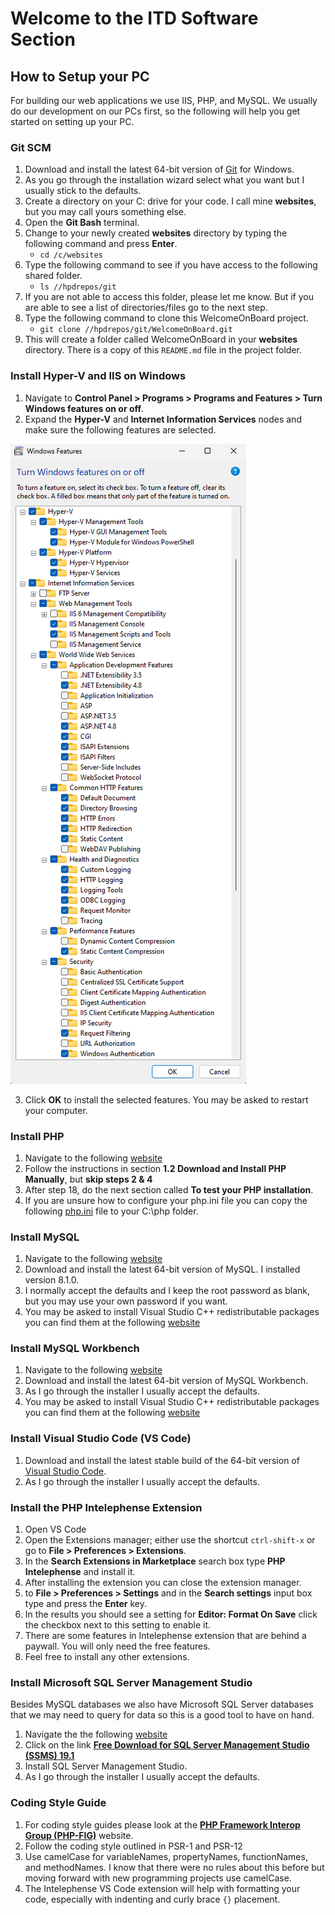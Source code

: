 # Welcome to the ITD Software Section

## How to Setup your PC
For building our web applications we use IIS, PHP, and MySQL. We usually do our development on our PCs first, so the following will help you get started on setting up your PC.
### Git SCM
1. Download and install the latest 64-bit version of <a href="https://git-scm.com">Git</a> for Windows.
2. As you go through the installation wizard select what you want but I usually stick to the defaults.
3. Create a directory on your C: drive for your code. I call mine **websites**, but you may call yours something else.
4. Open the **Git Bash** terminal.
5. Change to your newly created **websites** directory by typing the following command and press **Enter**.
   - `cd /c/websites`
6. Type the following command to see if you have access to the following shared folder.
   - `ls //hpdrepos/git`
7. If you are not able to access this folder, please let me know. But if you are able to see a list of directories/files go to the next step.
8. Type the following command to clone this WelcomeOnBoard project.
   - `git clone //hpdrepos/git/WelcomeOnBoard.git`
9. This will create a folder called WelcomeOnBoard in your **websites** directory. There is a copy of this `README.md` file in the project folder.

### Install Hyper-V and IIS on Windows
1. Navigate to **Control Panel > Programs > Programs and Features > Turn Windows features on or off**.
2. Expand the **Hyper-V** and **Internet Information Services** nodes and make sure the following features are selected.

![alt text](assets/images/HyperVAndIISFeatures.png)

3. Click **OK** to install the selected features.  You may be asked to restart your computer.

### Install PHP
1. Navigate to the following [website](https://learn.microsoft.com/en-us/iis/application-frameworks/scenario-build-a-php-website-on-iis/configuring-step-1-install-iis-and-php)
2. Follow the instructions in section **1.2 Download and Install PHP Manually**, but **skip steps 2 & 4**
3. After step 18, do the next section called **To test your PHP installation**.
4. If you are unsure how to configure your php.ini file you can copy the following [php.ini](assets/files/php.ini) file to your C:\php folder.

### Install MySQL
1. Navigate to the following [website](https://dev.mysql.com/downloads/mysql/)
2. Download and install the latest 64-bit version of MySQL. I installed version 8.1.0.
3. I normally accept the defaults and I keep the root password as blank, but you may use your own password if you want.
4. You may be asked to install Visual Studio C++ redistributable packages you can find them at the following [website](https://learn.microsoft.com/en-us/cpp/windows/latest-supported-vc-redist?view=msvc-170)

### Install MySQL Workbench
1. Navigate to the following [website](https://dev.mysql.com/downloads/workbench/)
2. Download and install the latest 64-bit version of MySQL Workbench.
3. As I go through the installer I usually accept the defaults.
4. You may be asked to install Visual Studio C++ redistributable packages you can find them at the following [website](https://learn.microsoft.com/en-us/cpp/windows/latest-supported-vc-redist?view=msvc-170)

### Install Visual Studio Code (VS Code)
1. Download and install the latest stable build of the 64-bit version of [Visual Studio Code](https://code.visualstudio.com).
2. As I go through the installer I usually accept the defaults.

### Install the PHP Intelephense Extension
1. Open VS Code
2. Open the Extensions manager; either use the shortcut `ctrl-shift-x` or go to **File > Preferences > Extensions**.
3. In the **Search Extensions in Marketplace** search box type **PHP Intelephense** and install it.
4. After installing the extension you can close the extension manager.
5. to **File > Preferences > Settings** and in the **Search settings** input box type and press the **Enter** key.
6. In the results you should see a setting for **Editor: Format On Save** click the checkbox next to this setting to enable it.
7. There are some features in Intelephense extension that are behind a paywall. You will only need the free features. 
8. Feel free to install any other extensions.

### Install Microsoft SQL Server Management Studio
Besides MySQL databases we also have Microsoft SQL Server databases that we may need to query for data so this is a good tool to have on hand.
1. Navigate the the following [website](https://learn.microsoft.com/en-us/sql/ssms/download-sql-server-management-studio-ssms?view=sql-server-ver16)
2. Click on the link **[Free Download for SQL Server Management Studio (SSMS) 19.1](https://aka.ms/ssmsfullsetup)**
3. Install SQL Server Management Studio.
4. As I go through the installer I usually accept the defaults.

### Coding Style Guide
1. For coding style guides please look at the **[PHP Framework Interop Group (PHP-FIG)](https://www.php-fig.org/)** website. 
2. Follow the coding style outlined in PSR-1 and PSR-12
3. Use camelCase for variableNames, propertyNames, functionNames, and methodNames. I know that there were no rules about this before but moving forward with new programming projects use camelCase.
4. The Intelephense VS Code extension will help with formatting your code, especially with indenting and curly brace `{}` placement.
